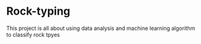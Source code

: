 # Rock-typing
This project is all about using data analysis and machine learning algorithm to classify rock tpyes
